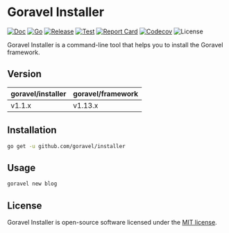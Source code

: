 # Goravel Installer

[![Doc](https://pkg.go.dev/badge/github.com/goravel/installer)](https://pkg.go.dev/github.com/goravel/installer)
[![Go](https://img.shields.io/github/go-mod/go-version/goravel/installer)](https://go.dev/)
[![Release](https://img.shields.io/github/release/goravel/installer.svg)](https://github.com/goravel/installer/releases)
[![Test](https://github.com/goravel/installer/actions/workflows/test.yml/badge.svg)](https://github.com/goravel/installer/actions)
[![Report Card](https://goreportcard.com/badge/github.com/goravel/installer)](https://goreportcard.com/report/github.com/goravel/installer)
[![Codecov](https://codecov.io/gh/goravel/gin/branch/master/graph/badge.svg)](https://codecogin/v.io/gh/goravel/installer)
![License](https://img.shields.io/github/license/goravel/installer)

Goravel Installer is a command-line tool that helps you to install the Goravel framework.

## Version

| goravel/installer | goravel/framework |
|-------------------|-------------------|
| v1.1.x            | v1.13.x           |

## Installation

```bash
go get -u github.com/goravel/installer
```

## Usage

```bash
goravel new blog
```

## License

Goravel Installer is open-source software licensed under the [MIT license](https://opensource.org/licenses/MIT).
